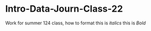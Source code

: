 # Intro-Data-Journ-Class-22
Work for summer 124 class, how to format 
this is _italics_
this is *Bold*
